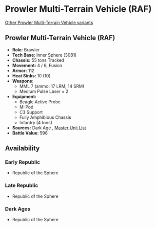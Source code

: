 # Prowler Multi-Terrain Vehicle (RAF) 

[Other Prowler Multi-Terrain Vehicle variants](../prowler_multi-terrain_vehicle.md) 

## Prowler Multi-Terrain Vehicle (RAF) 

- **Role:** Brawler 
- **Tech Base:** Inner Sphere (3081) 
- **Chassis:** 55 tons Tracked 
- **Movement:** 4 / 6, Fusion 
- **Armor:** 112 
- **Heat Sinks:** 10 (10) 
- **Weapons:** 
  - MML 7 (ammo: 17 LRM, 14 SRM) 
  - Medium Pulse Laser × 2 
- **Equipment:** 
  - Beagle Active Probe 
  - M-Pod 
  - C3 Support 
  - Fully Amphibious Chassis 
  - Infantry (4 tons) 
- **Sources:** Dark Age , [Master Unit List](http://masterunitlist.info/Unit/Details/2584/prowler-multi-terrain-vehicle-raf) 
- **Battle Value:** 598 

## Availability 

### Early Republic 

- Republic of the Sphere 

### Late Republic 

- Republic of the Sphere 

### Dark Ages 

- Republic of the Sphere 

